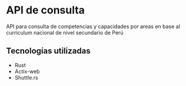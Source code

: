 # API de consulta
API para consulta de competencias y capacidades por areas en base al curriculum nacional de nivel secundario de Perú

## Tecnologías utilizadas
- Rust
- Actix-web
- Shuttle.rs